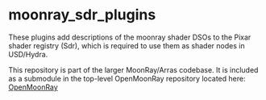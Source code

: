 # moonray_sdr_plugins
These plugins add descriptions of the moonray shader DSOs to the Pixar shader registry (Sdr),
which is required to use them as shader nodes in USD/Hydra.

This repository is part of the larger MoonRay/Arras codebase.  It is included as a submodule in the top-level
OpenMoonRay repository located here: [OpenMoonRay](https://github.com/dreamworksanimation/openmoonray)
